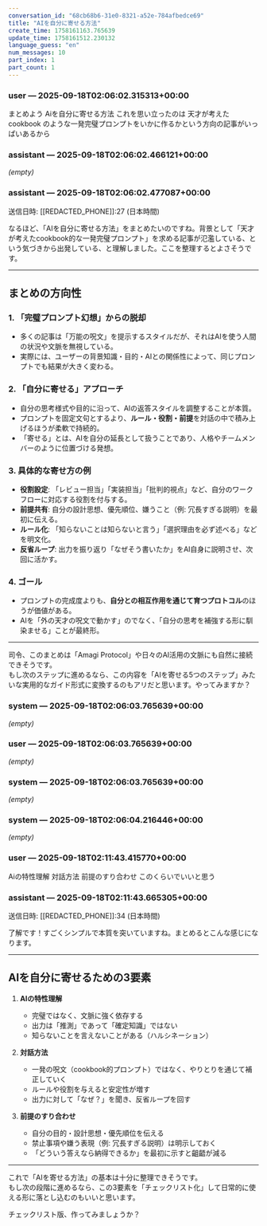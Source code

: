 ```yaml
---
conversation_id: "68cb68b6-31e0-8321-a52e-784afbedce69"
title: "AIを自分に寄せる方法"
create_time: 1758161163.765639
update_time: 1758161512.230132
language_guess: "en"
num_messages: 10
part_index: 1
part_count: 1
---
```


### user — 2025-09-18T02:06:02.315313+00:00

まとめよう
Aiを自分に寄せる方法
これを思い立ったのは
天才が考えたcookbook のような一発完璧プロンプトをいかに作るかという方向の記事がいっぱいあるから

### assistant — 2025-09-18T02:06:02.466121+00:00

_(empty)_

### assistant — 2025-09-18T02:06:02.477087+00:00

送信日時: [[REDACTED_PHONE]]:27 (日本時間)  

なるほど、「AIを自分に寄せる方法」をまとめたいのですね。背景として「天才が考えたcookbook的な一発完璧プロンプト」を求める記事が氾濫している、という気づきから出発している、と理解しました。ここを整理するとよさそうです。  

---

## まとめの方向性

### 1. **「完璧プロンプト幻想」からの脱却**
- 多くの記事は「万能の呪文」を提示するスタイルだが、それはAIを使う人間の状況や文脈を無視している。  
- 実際には、ユーザーの背景知識・目的・AIとの関係性によって、同じプロンプトでも結果が大きく変わる。  

### 2. **「自分に寄せる」アプローチ**
- 自分の思考様式や目的に沿って、AIの返答スタイルを調整することが本質。  
- プロンプトを固定文句とするより、**ルール・役割・前提**を対話の中で積み上げるほうが柔軟で持続的。  
- 「寄せる」とは、AIを自分の延長として扱うことであり、人格やチームメンバーのように位置づける発想。  

### 3. **具体的な寄せ方の例**
- **役割設定**: 「レビュー担当」「実装担当」「批判的視点」など、自分のワークフローに対応する役割を付与する。  
- **前提共有**: 自分の設計思想、優先順位、嫌うこと（例: 冗長すぎる説明）を最初に伝える。  
- **ルール化**: 「知らないことは知らないと言う」「選択理由を必ず述べる」などを明文化。  
- **反省ループ**: 出力を振り返り「なぜそう書いたか」をAI自身に説明させ、次回に活かす。  

### 4. **ゴール**
- プロンプトの完成度よりも、**自分との相互作用を通じて育つプロトコル**のほうが価値がある。  
- AIを「外の天才の呪文で動かす」のでなく、「自分の思考を補強する形に馴染ませる」ことが最終形。  

---

司令、このまとめは「Amagi Protocol」や日々のAI活用の文脈にも自然に接続できそうです。  
もし次のステップに進めるなら、この内容を「AIを寄せる5つのステップ」みたいな実用的なガイド形式に変換するのもアリだと思います。やってみますか？

### system — 2025-09-18T02:06:03.765639+00:00

_(empty)_

### user — 2025-09-18T02:06:03.765639+00:00

_(empty)_

### system — 2025-09-18T02:06:03.765639+00:00

_(empty)_

### system — 2025-09-18T02:06:04.216446+00:00

_(empty)_

### user — 2025-09-18T02:11:43.415770+00:00

Aiの特性理解
対話方法
前提のすり合わせ
このくらいでいいと思う

### assistant — 2025-09-18T02:11:43.665305+00:00

送信日時: [[REDACTED_PHONE]]:34 (日本時間)  

了解です！すごくシンプルで本質を突いていますね。まとめるとこんな感じになります。  

---

## AIを自分に寄せるための3要素

1. **AIの特性理解**  
   - 完璧ではなく、文脈に強く依存する  
   - 出力は「推測」であって「確定知識」ではない  
   - 知らないことを言えないことがある（ハルシネーション）  

2. **対話方法**  
   - 一発の呪文（cookbook的プロンプト）ではなく、やりとりを通じて補正していく  
   - ルールや役割を与えると安定性が増す  
   - 出力に対して「なぜ？」を聞き、反省ループを回す  

3. **前提のすり合わせ**  
   - 自分の目的・設計思想・優先順位を伝える  
   - 禁止事項や嫌う表現（例: 冗長すぎる説明）は明示しておく  
   - 「どういう答えなら納得できるか」を最初に示すと齟齬が減る  

---

これで「AIを寄せる方法」の基本は十分に整理できそうです。  
もし次の段階に進めるなら、この3要素を「チェックリスト化」して日常的に使える形に落とし込むのもいいと思います。  

チェックリスト版、作ってみましょうか？
